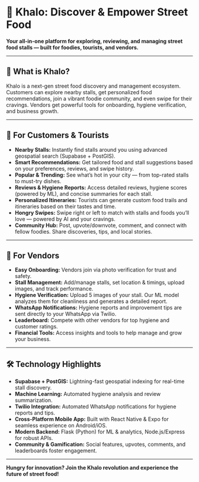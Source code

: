 # 🥙 Khalo: Discover & Empower Street Food

**Your all-in-one platform for exploring, reviewing, and managing street food stalls — built for foodies, tourists, and vendors.**

---

## 🚀 What is Khalo?
Khalo is a next-gen street food discovery and management ecosystem. Customers can explore nearby stalls, get personalized food recommendations, join a vibrant foodie community, and even swipe for their cravings. Vendors get powerful tools for onboarding, hygiene verification, and business growth.

---

## 👥 For Customers & Tourists

- **Nearby Stalls:** Instantly find stalls around you using advanced geospatial search (Supabase + PostGIS).
- **Smart Recommendations:** Get tailored food and stall suggestions based on your preferences, reviews, and swipe history.
- **Popular & Trending:** See what’s hot in your city — from top-rated stalls to must-try dishes.
- **Reviews & Hygiene Reports:** Access detailed reviews, hygiene scores (powered by ML), and concise summaries for each stall.
- **Personalized Itineraries:** Tourists can generate custom food trails and itineraries based on their tastes and time.
- **Hongry Swipes:** Swipe right or left to match with stalls and foods you’ll love — powered by AI and your cravings.
- **Community Hub:** Post, upvote/downvote, comment, and connect with fellow foodies. Share discoveries, tips, and local stories.

---

## 🏪 For Vendors

- **Easy Onboarding:** Vendors join via photo verification for trust and safety.
- **Stall Management:** Add/manage stalls, set location & timings, upload images, and track performance.
- **Hygiene Verification:** Upload 5 images of your stall. Our ML model analyzes them for cleanliness and generates a detailed report.
- **WhatsApp Notifications:** Hygiene reports and improvement tips are sent directly to your WhatsApp via Twilio.
- **Leaderboard:** Compete with other vendors for top hygiene and customer ratings.
- **Financial Tools:** Access insights and tools to help manage and grow your business.

---

## 🛠️ Technology Highlights

- **Supabase + PostGIS:** Lightning-fast geospatial indexing for real-time stall discovery.
- **Machine Learning:** Automated hygiene analysis and review summarization.
- **Twilio Integration:** Automated WhatsApp notifications for hygiene reports and tips.
- **Cross-Platform Mobile App:** Built with React Native & Expo for seamless experience on Android/iOS.
- **Modern Backend:** Flask (Python) for ML & analytics, Node.js/Express for robust APIs.
- **Community & Gamification:** Social features, upvotes, comments, and leaderboards foster engagement.

---

**Hungry for innovation? Join the Khalo revolution and experience the future of street food!**
